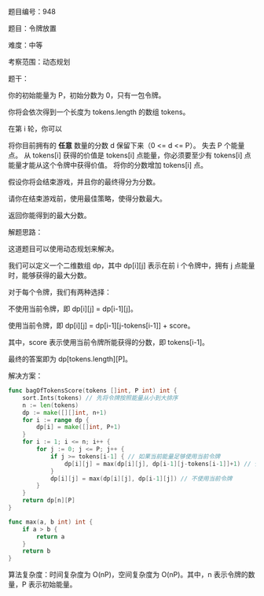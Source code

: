 题目编号：948

题目：令牌放置

难度：中等

考察范围：动态规划

题干：

你的初始能量为 P，初始分数为 0，只有一包令牌。

你将会依次得到一个长度为 tokens.length 的数组 tokens。

在第 i 轮，你可以

将你目前拥有的 **任意** 数量的分数 d 保留下来（0 <= d <= P）。
失去 P 个能量点。
从 tokens[i] 获得的价值是 tokens[i] 点能量，你必须要至少有 tokens[i] 点能量才能从这个令牌中获得价值。
将你的分数增加 tokens[i] 点。

假设你将会结束游戏，并且你的最终得分为分数。

请你在结束游戏前，使用最佳策略，使得分数最大。

返回你能得到的最大分数。

解题思路：

这道题目可以使用动态规划来解决。

我们可以定义一个二维数组 dp，其中 dp[i][j] 表示在前 i 个令牌中，拥有 j 点能量时，能够获得的最大分数。

对于每个令牌，我们有两种选择：

不使用当前令牌，即 dp[i][j] = dp[i-1][j]。

使用当前令牌，即 dp[i][j] = dp[i-1][j-tokens[i-1]] + score。

其中，score 表示使用当前令牌所能获得的分数，即 tokens[i-1]。

最终的答案即为 dp[tokens.length][P]。

解决方案：

```go
func bagOfTokensScore(tokens []int, P int) int {
    sort.Ints(tokens) // 先将令牌按照能量从小到大排序
    n := len(tokens)
    dp := make([][]int, n+1)
    for i := range dp {
        dp[i] = make([]int, P+1)
    }
    for i := 1; i <= n; i++ {
        for j := 0; j <= P; j++ {
            if j >= tokens[i-1] { // 如果当前能量足够使用当前令牌
                dp[i][j] = max(dp[i][j], dp[i-1][j-tokens[i-1]]+1) // 使用当前令牌
            }
            dp[i][j] = max(dp[i][j], dp[i-1][j]) // 不使用当前令牌
        }
    }
    return dp[n][P]
}

func max(a, b int) int {
    if a > b {
        return a
    }
    return b
}
```

算法复杂度：时间复杂度为 O(nP)，空间复杂度为 O(nP)。其中，n 表示令牌的数量，P 表示初始能量。